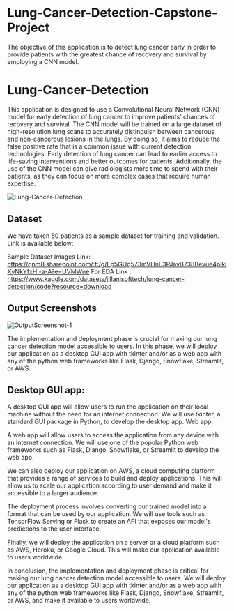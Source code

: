 # Lung-Cancer-Detection-Capstone-Project
The objective of this application is to detect lung cancer early in order to provide patients with the greatest chance of recovery and survival by employing a CNN model.
# Lung-Cancer-Detection

This application is designed to use a Convolutional Neural Network (CNN) model for early detection of lung cancer to improve patients' chances of recovery and survival. The CNN model will be trained on a large dataset of high-resolution lung scans to accurately distinguish between cancerous and non-cancerous lesions in the lungs. By doing so, it aims to reduce the false positive rate that is a common issue with current detection technologies. Early detection of lung cancer can lead to earlier access to life-saving interventions and better outcomes for patients. Additionally, the use of the CNN model can give radiologists more time to spend with their patients, as they can focus on more complex cases that require human expertise.

![Lung-Cancer-Detection](https://user-images.githubusercontent.com/68781375/162584408-450580c0-3354-470b-a69c-180a19802fd4.jpg)



## Dataset

We have taken 50 patients as a sample dataset for training and validation. Link is available below: 

Sample Dataset Images Link: https://qnm8.sharepoint.com/:f:/g/Ep5GUq573mVHnE3PJavB738Bevue4plkiXyNkYfxHI-a-A?e=UVMWne
For EDA
Link : https://www.kaggle.com/datasets/jillanisofttech/lung-cancer-detection/code?resource=download  


## Output Screenshots

![OutputScreenshot-1](https://user-images.githubusercontent.com/68781375/162584315-359fba81-6827-437f-ab54-b8dee534f1d8.JPG)

The implementation and deployment phase is crucial for making our lung cancer detection model accessible to users. In this phase, we will deploy our application as a desktop GUI app with tkinter and/or as a web app with any of the python web frameworks like Flask, Django, Snowflake, Streamlit, or AWS.

## Desktop GUI app:

A desktop GUI app will allow users to run the application on their local machine without the need for an internet connection. We will use tkinter, a standard GUI package in Python, to develop the desktop app.
Web app:

A web app will allow users to access the application from any device with an internet connection. We will use one of the popular Python web frameworks such as Flask, Django, Snowflake, or Streamlit to develop the web app.

We can also deploy our application on AWS, a cloud computing platform that provides a range of services to build and deploy applications. This will allow us to scale our application according to user demand and make it accessible to a larger audience.

The deployment process involves converting our trained model into a format that can be used by our application. We will use tools such as TensorFlow Serving or Flask to create an API that exposes our model's predictions to the user interface.

Finally, we will deploy the application on a server or a cloud platform such as AWS, Heroku, or Google Cloud. This will make our application available to users worldwide.

In conclusion, the implementation and deployment phase is critical for making our lung cancer detection model accessible to users. We will deploy our application as a desktop GUI app with tkinter and/or as a web app with any of the python web frameworks like Flask, Django, Snowflake, Streamlit, or AWS, and make it available to users worldwide.
